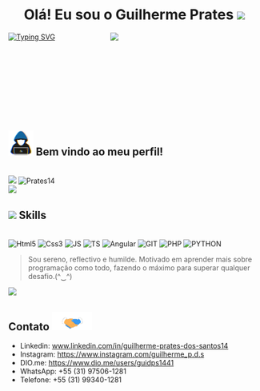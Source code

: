 <h1 align="center"><b>Olá! Eu sou o Guilherme Prates</b> <img src="https://media.giphy.com/media/hvRJCLFzcasrR4ia7z/giphy.gif" width="35"></h1>

<div>
  <a href="https://git.io/typing-svg"><img src="https://readme-typing-svg.demolab.com?font=Roboto&weight=500&size=25&duration=4000&pause=1000&color=4839F3&center=false&vCenter=true&random=false&width=435&lines=Desenvolvedor+Frontend;Ci%C3%AAncia+da+Computa%C3%A7%C3%A3o;Objetivo+final+%3D%3D%3E+FullStack" alt="Typing SVG" /></a>
  
  <img src="https://www.pageupsoft.com/images/banner_slide1.png" width="300" align="right"/>
</div>

<br><br><br><br>
<br><br><br><br>

## <picture><img src = "https://github.com/0xAbdulKhalid/0xAbdulKhalid/raw/main/assets/mdImages/about_me.gif" width = 50px></picture> **Bem vindo ao meu perfil!**

<br>

<div>
<img src="https://github-readme-stats.vercel.app/api?username=Prates14&include_all_commits=true&count_private=true&show_icons=true&line_height=20&title_color=7A7ADB&icon_color=2234AE&text_color=D3D3D3&bg_color=0,000000,130F40" width="450"/>
<img src="https://github-readme-stats.vercel.app/api/top-langs?username=Prates14&show_icons=true&locale=en&layout=compact&line_height=40&title_color=7A7ADB&icon_color=2234AE&text_color=D3D3D3&bg_color=0,000000,130F40" width="375" height="160" alt="Prates14"/>
</div>

<img src="https://user-images.githubusercontent.com/73097560/115834477-dbab4500-a447-11eb-908a-139a6edaec5c.gif">

<br>

## <img src="https://media2.giphy.com/media/QssGEmpkyEOhBCb7e1/giphy.gif?cid=ecf05e47a0n3gi1bfqntqmob8g9aid1oyj2wr3ds3mg700bl&rid=giphy.gif" width ="25"><b> Skills</b>

<br>

<div style= "display: inline-block" >
  <img align="center" alt="Html5" src="https://img.shields.io/badge/HTML5-E34F26?style=for-the-badge&logo=html5&logoColor=white">
  <img align="center" alt="Css3" src="https://img.shields.io/badge/CSS3-1572B6?style=for-the-badge&logo=css3&logoColor=white">
  <img align="center" alt="JS" src="https://img.shields.io/badge/JavaScript-F7DF1E?style=for-the-badge&logo=javascript&logoColor=black">
  <img align="center" alt="TS" src="https://img.shields.io/badge/typescript-%23007ACC.svg?style=for-the-badge&logo=typescript&logoColor=white">
  <img align="center" alt="Angular" src="https://img.shields.io/badge/angular-%23DD0031.svg?style=for-the-badge&logo=angular&logoColor=white">
  <img align="center" alt="GIT" src="https://img.shields.io/badge/git-%23F05033?style=for-the-badge&logo=git&logoColor=white">
  <img align="center" alt="PHP" src="https://img.shields.io/badge/php-%23777BB4?style=for-the-badge&logo=php&logoColor=white">
  <img align="center" alt="PYTHON" src="https://img.shields.io/badge/Python-3670A0?style=for-the-badge&logo=python&logoColor=ffdd54">
</div><br>

> Sou sereno, reflectivo e humilde. Motivado em aprender mais sobre programação como todo, fazendo o máximo para superar qualquer desafio.(^‿^)
<img src="https://user-images.githubusercontent.com/73097560/115834477-dbab4500-a447-11eb-908a-139a6edaec5c.gif">

<br>

## Contato <img src="https://github.com/0xAbdulKhalid/0xAbdulKhalid/raw/main/assets/mdImages/handshake.gif" width ="80">
- Linkedin: www.linkedin.com/in/guilherme-prates-dos-santos14
- Instagram: https://www.instagram.com/guilherme_p.d.s
- DIO.me: https://www.dio.me/users/guidps1441
- WhatsApp: +55 (31) 97506-1281
- Telefone: +55 (31) 99340-1281
